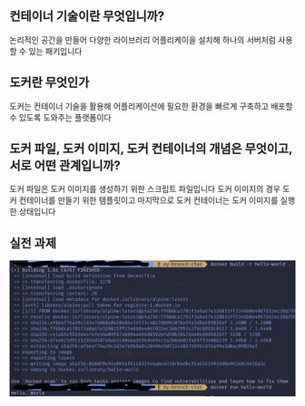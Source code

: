 ## 컨테이너 기술이란 무엇입니까?

논리적인 공간을 만들어 다양한 라이브러리 어플리케이을 설치해 하나의 서버처럼 사용할 수 있는 패키입니다

## 도커란 무엇인가

도커는 컨테이너 기술을 활용해 어플리케이션에 필요한 환경을 빠르게 구축하고 배포할 수 있도록 도와주는 플랫폼이다

## 도커 파일, 도커 이미지, 도커 컨테이너의 개념은 무엇이고, 서로 어떤 관계입니까?

도커 파일은 도커 이미지를 생성하기 위한 스크립트 파일입니다
도커 이미지의 경우 도커 컨테이너를 만들기 위한 템플릿이고
마지막으로 도커 컨테이너는 도커 이미지를 실행한 상태입니다

## 실전 과제

![sample iamge](./image.png)

